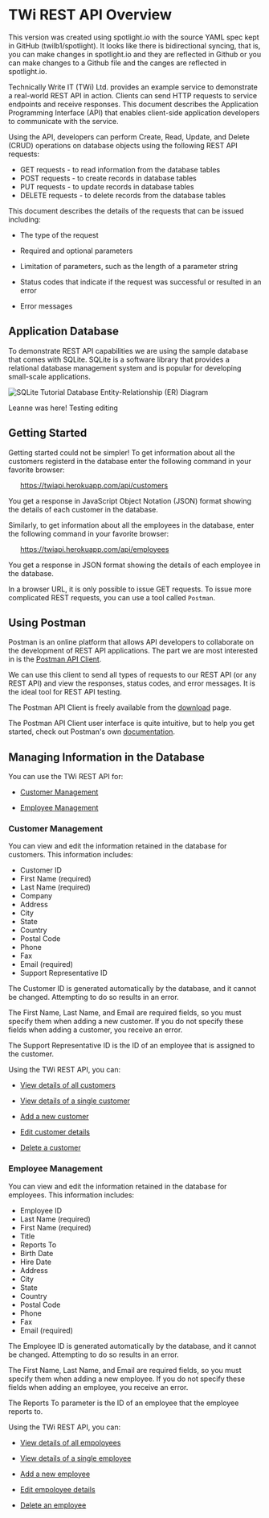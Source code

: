 # TWi REST API Overview

This version was created using spotlight.io with the source YAML spec kept in GitHub (twilb1/spotlight). It looks like there is bidirectional syncing, that is, you can make changes in spotlight.io and they are reflected in Github or you can make changes to a Github file and the canges are reflected in spotlight.io. 

Technically Write IT (TWi) Ltd. provides an example service to demonstrate a real-world REST API in action. Clients can send HTTP requests to service endpoints and receive responses. This document describes the Application Programming Interface (API) that enables client-side application developers to communicate with the service.

Using the API, developers can perform Create, Read, Update, and Delete (CRUD) operations on database objects using the following REST API requests:

  - GET requests - to read information from the database tables
  - POST requests - to create records in database tables
  - PUT requests - to update records in database tables
  - DELETE requests - to delete records from the database tables

This document describes the details of the requests that can be issued including:

  - The type of the request
  - Required and optional parameters
  - Limitation of parameters, such as the length of a parameter string
  - Status codes that indicate if the request was successful or resulted in an error

  -   Error messages

## Application Database

To demonstrate REST API capabilities we are using the sample database that comes with SQLite. SQLite is a software library that provides a relational database management system and is popular for developing small-scale applications.

![SQLite Tutorial Database Entity-Relationship (ER) Diagram](https://twiapi.herokuapp.com/images/SQLite_Tutorial_DB.jpg)

Leanne was here! Testing editing

## Getting Started

Getting started could not be simpler! To get information about all the customers registerd in the database enter the following command in your favorite browser: 

&nbsp;&nbsp;&nbsp;&nbsp;&nbsp;&nbsp;https://twiapi.herokuapp.com/api/customers

You get a response in JavaScript Object Notation (JSON) format showing the details of each customer in the database.

Similarly, to get information about all the employees in the database, enter the following command in your favorite browser:

&nbsp;&nbsp;&nbsp;&nbsp;&nbsp;&nbsp;https://twiapi.herokuapp.com/api/employees

You get a response in JSON format showing the details of each employee in the database.

In a browser URL, it is only possible to issue GET requests. To issue more complicated REST requests, you can use a tool called `Postman`.

## Using Postman

Postman is an online platform that allows API developers to collaborate on the development of REST API applications. The part we are most interested in is the [Postman API Client](https://www.postman.com/product/api-client).

We can use this client to send all types of requests to our REST API (or any REST API) and view the responses, status codes, and error messages. It is the ideal tool for REST API testing.

The Postman API Client is freely available from the [download](https://www.postman.com/downloads/) page.

The Postman API Client user interface is quite intuitive, but to help you get started, check out Postman's own [documentation](https://learning.postman.com/docs/postman/launching-postman/introduction/).

## Managing Information in the Database

You can use the TWi REST API for:

  - [Customer Management](#customer-management)

  - [Employee Management](#employee-management)

### Customer Management

You can view and edit the information retained in the database for customers. This information includes:

  - Customer ID
  - First Name (required)
  - Last Name (required)
  - Company
  - Address
  - City
  - State
  - Country
  - Postal Code
  - Phone
  - Fax
  - Email (required)
  - Support Representative ID

The Customer ID is generated automatically by the database, and it cannot be changed. Attempting to do so results in an error.

The First Name, Last Name, and Email are required fields, so you must specify them when adding a new customer. If you do not specify these fields when adding a customer, you receive an error.

The Support Representative ID is the ID of an employee that is assigned to the customer.

Using the TWi REST API, you can:

  - [View details of all customers](https://twi.stoplight.io/docs/twi-rest-api-reference/b3A6MTY3OTg2NTQ-view-details-of-all-customers/?target=_self)

  - [View details of a single customer](https://twi.stoplight.io/docs/twi-rest-api-reference/b3A6MTY3OTg2NTY-view-details-of-a-specific-customer) 

  - [Add a new customer](https://twi.stoplight.io/docs/twi-rest-api-reference/b3A6MTY3OTg2NTU-create-new-customer)

  - [Edit customer details](https://twi.stoplight.io/docs/twi-rest-api-reference/b3A6MTY3OTg2NTg-update-customer-information)

  - [Delete a customer](https://twi.stoplight.io/docs/twi-rest-api-reference/b3A6MTY3OTg2NTc-delete-a-specific-customer)


### Employee Management

You can view and edit the information retained in the database for employees. This information includes:

  - Employee ID
  - Last Name (required)
  - First Name (required)
  - Title
  - Reports To
  - Birth Date
  - Hire Date
  - Address
  - City
  - State
  - Country
  - Postal Code
  - Phone
  - Fax
  - Email (required)

The Employee ID is generated automatically by the database, and it cannot be changed. Attempting to do so results in an error.

The First Name, Last Name, and Email are required fields, so you must specify them when adding a new employee. If you do not specify these fields when adding an employee, you receive an error.

The Reports To parameter is the ID of an employee that the employee reports to.

Using the TWi REST API, you can:

  - [View details of all empoloyees](https://twi.stoplight.io/docs/twi-rest-api-reference/b3A6MTY3OTg2NTk-view-details-of-all-employees)

  - [View details of a single employee](https://twi.stoplight.io/docs/twi-rest-api-reference/b3A6MTY3OTg2NjE-get-details-for-a-specific-employee)

  - [Add a new employee](https://twi.stoplight.io/docs/twi-rest-api-reference/b3A6MTY3OTg2NjA-add-an-employee)

  - [Edit empoloyee details](https://twi.stoplight.io/docs/twi-rest-api-reference/b3A6MTY3OTg2NjI-edit-employee-details)

  - [Delete an employee](https://twi.stoplight.io/docs/twi-rest-api-reference/b3A6MTY3OTg2NjM-delete-an-employee)
